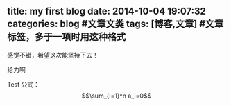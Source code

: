 title: my first blog
date: 2014-10-04 19:07:32
categories: blog #文章文类
tags: [博客,文章] #文章标签，多于一项时用这种格式
---

感觉不错，希望这次能坚持下去！
<!--more-->

给力啊

Test 公式：
$$\sum_{i=1}^n a_i=0$$